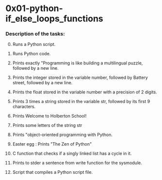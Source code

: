 # 0x01-python-if_else_loops_functions

### Description of the tasks: 

0. Runs a Python script.

1. Runs Python code.

2. Prints exactly "Programming is like building a multilingual puzzle, followed by a new line.

3. Prints the integer stored in the variable number, followed by Battery street, followed by a new line.

4. Prints the float stored in the variable number with a precision of 2 digits.

5. Prints 3 times a string stored in the variable str, followed by its first 9 characters.

6. Prints Welcome to Holberton School!

7. Prints some letters of the string str

8. Prints "object-oriented programming with Python.

9. Easter egg : Prints "The Zen of Python"

10. C function that checks if a singly linked list has a cycle in it.

100. Prints to stder a sentence from write function for the sysmodule.

101. Script that compiles a Python script file.
